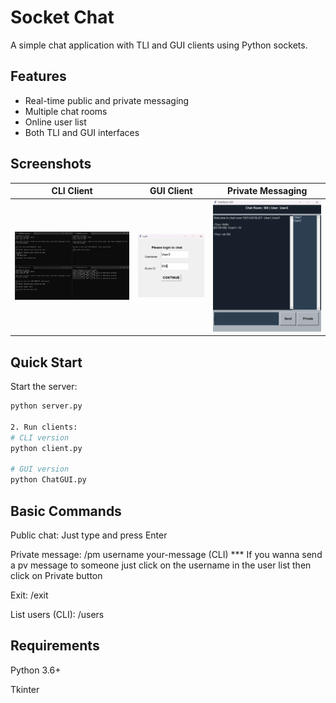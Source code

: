 # Socket Chat

A simple chat application with TLI and GUI clients using Python sockets.

## Features

- Real-time public and private messaging
- Multiple chat rooms
- Online user list
- Both TLI and GUI interfaces

## Screenshots

| CLI Client | GUI Client | Private Messaging |
|------------|------------|-------------------|
| ![TLI](image/tli.png) | ![GUI](image/gui_login.png) | ![PM](image/gui_chat.png) |

## Quick Start

Start the server:
```bash
python server.py

2. Run clients:
# CLI version
python client.py

# GUI version
python ChatGUI.py
```
## Basic Commands
Public chat: Just type and press Enter

Private message: /pm username your-message (CLI) *** If you wanna send a pv message to someone just click on the username in the user list then click on Private button

Exit: /exit

List users (CLI): /users

## Requirements
Python 3.6+

Tkinter
